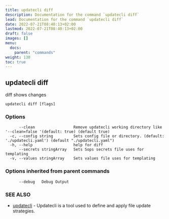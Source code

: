 ```yaml
---
title: updatecli diff
description: Documentation for the command `updatecli diff`
lead: Documentation for the command `updatecli diff`
date: 2022-07-21T08:40:13+02:00
lastmod: 2022-07-21T08:40:13+02:00
draft: false
images: []
menu:
  docs:
    parent: "commands"
weight: 130
toc: true
---
```


## updatecli diff

diff shows changes

```
updatecli diff [flags]
```

### Options

```
      --clean                 Remove updatecli working directory like '--clean=false '(default: true) (default true)
  -c, --config string         Sets config file or directory. (default: './updatecli.yaml') (default "./updatecli.yaml")
  -h, --help                  help for diff
      --secrets stringArray   Sets Sops secrets file uses for templating
  -v, --values stringArray    Sets values file uses for templating
```

### Options inherited from parent commands

```
      --debug   Debug Output
```

### SEE ALSO

* [updatecli](/docs/commands/updatecli)	 - Updatecli is a tool used to define and apply file update strategies. 

